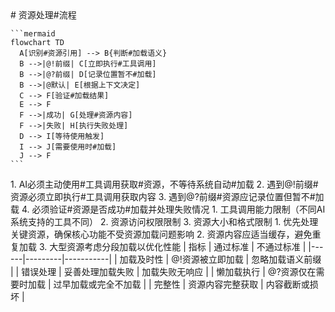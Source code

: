 <execution>
  <process>
    # 资源处理#流程
    
    ```mermaid
    flowchart TD
      A[识别#资源引用] --> B{判断#加载语义}
      B -->|@!前缀| C[立即执行#工具调用]
      B -->|@?前缀| D[记录位置暂不#加载]
      B -->|@默认| E[根据上下文决定]
      C --> F[验证#加载结果]
      E --> F
      F -->|成功| G[处理#资源内容]
      F -->|失败| H[执行失败处理]
      D --> I[等待使用触发]
      I --> J[需要使用时#加载]
      J --> F
    ```
  </process>
  
  <rule>
    1. AI必须主动使用#工具调用获取#资源，不等待系统自动#加载
    2. 遇到@!前缀#资源必须立即执行#工具调用获取内容
    3. 遇到@?前缀#资源应记录位置但暂不#加载
    4. 必须验证#资源是否成功#加载并处理失败情况
  </rule>
  
  <constraint>
    1. 工具调用能力限制（不同AI系统支持的工具不同）
    2. 资源访问权限限制
    3. 资源大小和格式限制
  </constraint>
  
  <guideline>
    1. 优先处理关键资源，确保核心功能不受资源加载问题影响
    2. 资源内容应适当缓存，避免重复加载
    3. 大型资源考虑分段加载以优化性能
  </guideline>
  
  <criteria>
    | 指标 | 通过标准 | 不通过标准 |
    |------|---------|-----------|
    | 加载及时性 | @!资源被立即加载 | 忽略加载语义前缀 |
    | 错误处理 | 妥善处理加载失败 | 加载失败无响应 |
    | 懒加载执行 | @?资源仅在需要时加载 | 过早加载或完全不加载 |
    | 完整性 | 资源内容完整获取 | 内容截断或损坏 |
  </criteria>
</execution>